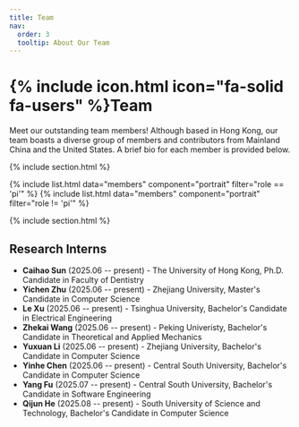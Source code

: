 ```yaml
---
title: Team
nav:
  order: 3
  tooltip: About Our Team
---
```


# {% include icon.html icon="fa-solid fa-users" %}Team

Meet our outstanding team members! Although based in Hong Kong, our team boasts a diverse group of members and contributors from Mainland China and the United States. A brief bio for each member is provided below.

<!-- Our lab is made up of a talented mix of graduate students, postdoctoral researchers, programmers, and staff, and their backgrounds range from pure computer science to experimental biology. If you’re interested in joining this diverse and dynamic team, please reach out! -->

{% include section.html %}

{% include list.html data="members" component="portrait" filter="role == 'pi'" %}
{% include list.html data="members" component="portrait" filter="role != 'pi'" %}

{% include section.html %}

## Research Interns

- **Caihao Sun** (2025.06 -- present) - The University of Hong Kong, Ph.D. Candidate in Faculty of Dentistry
- **Yichen Zhu** (2025.06 -- present) - Zhejiang University, Master's Candidate in Computer Science
- **Le Xu** (2025.06 -- present) - Tsinghua University, Bachelor's Candidate in Electrical Engineering 
- **Zhekai Wang** (2025.06 -- present) - Peking Univeristy, Bachelor's Candidate in Theoretical and Applied Mechanics
- **Yuxuan Li** (2025.06 -- present) - Zhejiang University, Bachelor's Candidate in Computer Science
- **Yinhe Chen** (2025.06 -- present) - Central South University, Bachelor's Candidate in Computer Science
- **Yang Fu** (2025.07 -- present) - Central South University, Bachelor's Candidate in Software Engineering
- **Qijun He** (2025.08 -- present) - South University of Science and Technology, Bachelor's Candidate in Computer Science